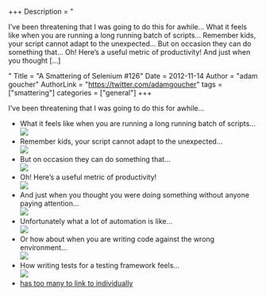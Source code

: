 +++
Description = "<p>I’ve been threatening that I was going to do this for awhile… What it feels like when you are running a long running batch of scripts… Remember kids, your script cannot adapt to the unexpected… But on occasion they can do something that… Oh! Here’s a useful metric of productivity! And just when you thought […]</p>"
Title = "A Smattering of Selenium #126"
Date = 2012-11-14
Author = "adam goucher"
AuthorLink = "https://twitter.com/adamgoucher"
tags = ["smattering"]
categories = ["general"]
+++

<p>I&#8217;ve been threatening that I was going to do this for awhile&#8230;</p>
<ul>
<li>What it feels like when you are running a long running batch of scripts&#8230;<br />
  <img src="https://i1.wp.com/icant.co.uk/talks/h5/pictures/smashingconf/okay.gif"></li>
<li>Remember kids, your script cannot adapt to the unexpected&#8230;<br />
  <img src="https://i0.wp.com/i.imgur.com/XNzcD.gif"></li>
<li>But on occasion they can do something that&#8230;<br />
  <img src="https://raw.github.com/videlalvaro/gifsockets/master/doc/mybrain.gif"></li>
<li>Oh! Here&#8217;s a useful metric of productivity!<br />
  <img src="https://pbs.twimg.com/media/A6nlCinCUAEKWNe.jpg"></li>
<li>And just when you thought you were doing something without anyone paying attention&#8230;<br />
  <img src="https://i2.wp.com/i.imgur.com/oODgL.gif"></li>
<li>Unfortunately what a lot of automation is like&#8230;<br />
  <img src="https://i2.wp.com/i.imgur.com/xsOvQ.gif"></li>
<li>Or how about when you are writing code against the wrong environment&#8230;<br />
  <img src="https://i2.wp.com/i.imgur.com/UXcNJ.gif"></li>
<li>How writing tests for a testing framework feels&#8230;<br />
  <img src="https://i0.wp.com/farm6.static.flickr.com/5241/5355178819_ea6464ff03_z.jpg?resize=480%2C640"></li>
<li><a href="http://imgur.com/a/WpRg2">has too many to link to individually</a></li>
</ul>

